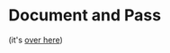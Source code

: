 # Document and Pass

(it's [over here](https://github.com/HackYourFutureBelgium/document-and-pass))
